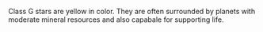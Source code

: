 Class G stars are yellow in color. They are often surrounded by planets with moderate mineral resources and also capabale for supporting life.